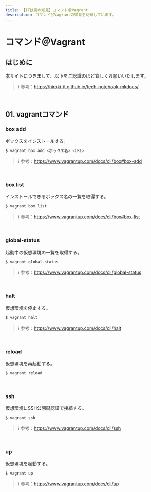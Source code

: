 ```yaml
---
title: 【IT技術の知見】コマンド＠Vagrant
description: コマンド＠Vagrantの知見を記録しています。
---
```


# コマンド＠Vagrant

## はじめに

本サイトにつきまして、以下をご認識のほど宜しくお願いいたします。



> ℹ️ 参考：https://hiroki-it.github.io/tech-notebook-mkdocs/

<br>

## 01. vagrantコマンド

### box add

ボックスをインストールする。

```bash
$ vagrant box add <ボックス名> <URL>
```

> ℹ️ 参考：https://www.vagrantup.com/docs/cli/box#box-add


<br>

### box list

インストールできるボックス名の一覧を取得する。




```bash
$ vagrant box list
```

> ℹ️ 参考：https://www.vagrantup.com/docs/cli/box#box-list


<br>

### global-status

起動中の仮想環境の一覧を取得する。


```bash
$ vagrant global-status
```

> ℹ️ 参考：https://www.vagrantup.com/docs/cli/global-status


<br>

### halt

仮想環境を停止する。

```bash
$ vagrant halt
```

> ℹ️ 参考：https://www.vagrantup.com/docs/cli/halt


<br>

### reload

仮想環境を再起動する。



```bash
$ vagrant reload
```

<br>

### ssh

仮想環境にSSH公開鍵認証で接続する。

```bash
$ vagrant ssh
```

> ℹ️ 参考：https://www.vagrantup.com/docs/cli/ssh


<br>

### up

仮想環境を起動する。

```bash
$ vagrant up
```

> ℹ️ 参考：https://www.vagrantup.com/docs/cli/up


<br>
